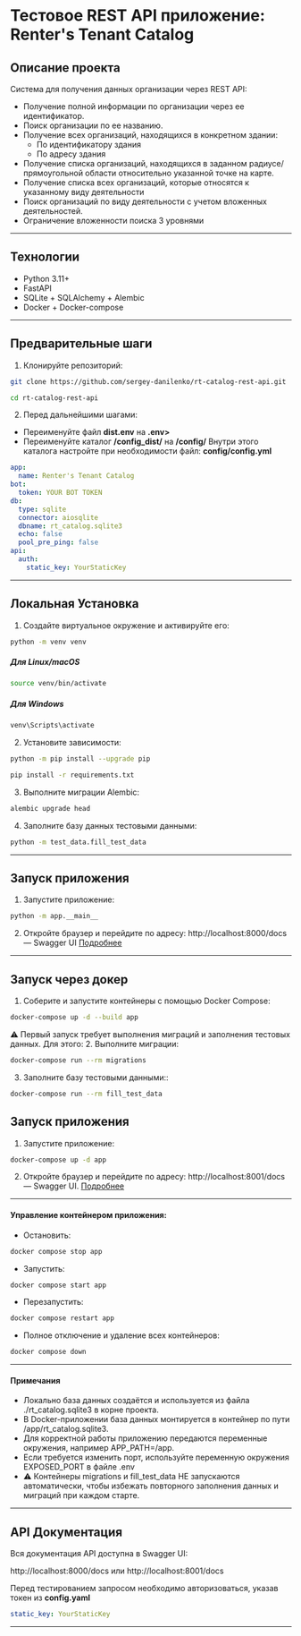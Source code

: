# Тестовое REST API приложение: Renter's Tenant Catalog

## Описание проекта

Система для получения данных организации через REST API:
- Получение полной информации по организации через ее идентификатор.
- Поиск организации по ее названию.
- Получение всех организаций, находящихся в конкретном здании:
  * По идентификатору здания
  * По адресу здания
- Получение списка организаций, находящихся в заданном радиусе/прямоугольной области
относительно указанной точке на карте.
- Получение списка всех организаций, которые относятся к указанному виду деятельности
- Поиск организаций по виду деятельности с учетом вложенных деятельностей.
- Ограничение вложенности поиска 3 уровнями

---

## Технологии

- Python 3.11+
- FastAPI
- SQLite + SQLAlchemy + Alembic
- Docker + Docker-compose

---

## Предварительные шаги
1. Клонируйте репозиторий:

```bash
git clone https://github.com/sergey-danilenko/rt-catalog-rest-api.git
```
```bash
cd rt-catalog-rest-api
```
2. Перед дальнейшими шагами:
- Переименуйте файл <b>dist.env</b> на <b>.env></b>
- Переименуйте каталог <b>/config_dist/</b> на <b>/config/</b>
Внутри этого каталога настройте при необходимости файл: <b>config/config.yml</b>
```yml
app:
  name: Renter's Tenant Catalog
bot:
  token: YOUR BOT TOKEN
db:
  type: sqlite
  connector: aiosqlite
  dbname: rt_catalog.sqlite3
  echo: false
  pool_pre_ping: false
api:
  auth:
    static_key: YourStaticKey
```

---

## Локальная Установка

1. Создайте виртуальное окружение и активируйте его:
```bash
python -m venv venv
```
##### Для Linux/macOS
```bash
source venv/bin/activate
```
##### Для Windows
```bash
venv\Scripts\activate
```
2. Установите зависимости:
```bash
python -m pip install --upgrade pip
```
```bash
pip install -r requirements.txt
```

3. Выполните миграции Alembic:
```bash
alembic upgrade head
```
4. Заполните базу данных тестовыми данными:
```bash
python -m test_data.fill_test_data
```
---

## Запуск приложения

1. Запустите приложение:
```bash
python -m app.__main__
```

2. Откройте браузер и перейдите по адресу:
http://localhost:8000/docs — Swagger UI
[Подробнее](#api-documentation)
---

## Запуск через докер
1. Соберите и запустите контейнеры с помощью Docker Compose:
```bash
docker-compose up -d --build app
```
⚠️ Первый запуск требует выполнения миграций и заполнения тестовых данных. Для этого:
2. Выполните миграции:
```bash
docker-compose run --rm migrations
```
3. Заполните базу тестовыми данными::
```bash
docker-compose run --rm fill_test_data
```
## Запуск приложения

1. Запустите приложение:
```bash
docker-compose up -d app
```

2. Откройте браузер и перейдите по адресу:
http://localhost:8001/docs — Swagger UI.
[Подробнее](#api-documentation)

---

#### Управление контейнером приложения:
- Остановить:
```bash
docker compose stop app
```
- Запустить:
```bash
docker compose start app
```
- Перезапустить:
```bash
docker compose restart app
```
- Полное отключение и удаление всех контейнеров:
```bash
docker compose down
```
---

#### Примечания
- Локально база данных создаётся и используется из файла ./rt_catalog.sqlite3 в корне проекта.
- В Docker-приложении база данных монтируется в контейнер по пути /app/rt_catalog.sqlite3.
- Для корректной работы приложению передаются переменные окружения, например APP_PATH=/app.
- Если требуется изменить порт, используйте переменную окружения EXPOSED_PORT в файле .env
- ⚠️ Контейнеры migrations и fill_test_data НЕ запускаются автоматически,
чтобы избежать повторного заполнения данных и миграций при каждом старте.

---

## <a id="api-documentation"></a> API Документация
Вся документация API доступна в Swagger UI:

http://localhost:8000/docs 
или
http://localhost:8001/docs

Перед тестированием запросом необходимо авторизоваться, указав токен из <b>config.yaml</b>
```yml
static_key: YourStaticKey
```

---